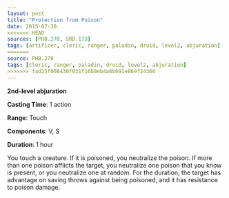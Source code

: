 ```yaml
---
layout: post
title: "Protection from Poison"
date: 2015-07-30
<<<<<<< HEAD
sources: [PHB.270, SRD.173]
tags: [artificer, cleric, ranger, paladin, druid, level2, abjuration]
=======
source: PHB.270
tags: [cleric, ranger, paladin, druid, level2, abjuration]
>>>>>>> fad25f008430f031f16b0eb4a6b691e869f24366
---
```


**2nd-level abjuration**

**Casting Time**: 1 action

**Range**: Touch

**Components**: V, S

**Duration**: 1 hour

You touch a creature. If it is poisoned, you neutralize the poison. If more than one poison afflicts the target, you neutralize one poison that you know is present, or you neutralize one at random. For the duration, the target has advantage on saving throws against being poisoned, and it has resistance to poison damage.
